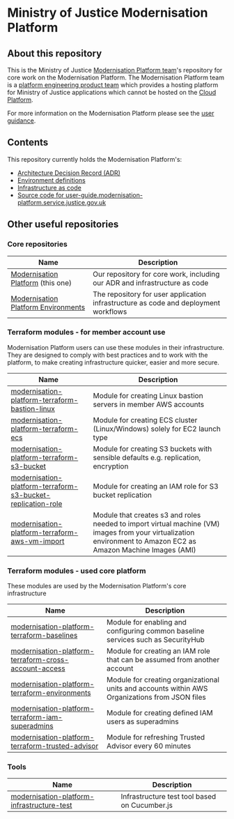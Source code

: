 # Ministry of Justice Modernisation Platform

## About this repository
This is the Ministry of Justice [Modernisation Platform team](https://github.com/orgs/ministryofjustice/teams/modernisation-platform)'s repository for core work on the Modernisation Platform. The Modernisation Platform team is a [platform engineering product team](https://www.thoughtworks.com/radar/techniques/platform-engineering-product-teams) which provides a hosting platform for Ministry of Justice applications which cannot be hosted on the [Cloud Platform](https://user-guide.cloud-platform.service.justice.gov.uk/#cloud-platform-user-guide).

For more information on the Modernisation Platform please see the [user guidance](https://user-guide.modernisation-platform.service.justice.gov.uk).

## Contents
This repository currently holds the Modernisation Platform's:
- [Architecture Decision Record (ADR)](architecture-decision-record)
- [Environment definitions](environments)
- [Infrastructure as code](terraform)
- [Source code for user-guide.modernisation-platform.service.justice.gov.uk](source)

## Other useful repositories
### Core repositories
| Name | Description |
|-|-|
| [Modernisation Platform](https://github.com/ministryofjustice/modernisation-platform) (this one) | Our repository for core work, including our ADR and infrastructure as code |
| [Modernisation Platform Environments](https://github.com/ministryofjustice/modernisation-platform-environments) | The repository for user application infrastructure as code and deployment workflows |

### Terraform modules - for member account use

Modernisation Platform users can use these modules in their infrastructure. They are designed to comply with best practices and to work with the platform, to make creating infrastructure quicker, easier and more secure.

| Name | Description |
|-|-|
| [modernisation-platform-terraform-bastion-linux](https://github.com/ministryofjustice/modernisation-platform-terraform-bastion-linux) | Module for creating Linux bastion servers in member AWS accounts |
| [modernisation-platform-terraform-ecs](https://github.com/ministryofjustice/modernisation-platform-terraform-ecs) | Module for creating ECS cluster (Linux/Windows) solely for EC2 launch type |
| [modernisation-platform-terraform-s3-bucket](https://github.com/ministryofjustice/modernisation-platform-terraform-s3-bucket) | Module for creating S3 buckets with sensible defaults e.g. replication, encryption |
| [modernisation-platform-terraform-s3-bucket-replication-role](https://github.com/ministryofjustice/modernisation-platform-terraform-s3-bucket-replication-role) | Module for creating an IAM role for S3 bucket replication |
| [modernisation-platform-terraform-aws-vm-import](https://github.com/ministryofjustice/modernisation-platform-terraform-aws-vm-import) | Module that creates s3 and roles needed to import virtual machine (VM) images from your virtualization environment to Amazon EC2 as Amazon Machine Images (AMI)   |

### Terraform modules - used core platform

These modules are used by the Modernisation Platform's core infrastructure

| Name | Description |
|-|-|
| [modernisation-platform-terraform-baselines](https://github.com/ministryofjustice/modernisation-platform-terraform-baselines) | Module for enabling and configuring common baseline services such as SecurityHub |
| [modernisation-platform-terraform-cross-account-access](https://github.com/ministryofjustice/modernisation-platform-terraform-cross-account-access) | Module for creating an IAM role that can be assumed from another account |
| [modernisation-platform-terraform-environments](https://github.com/ministryofjustice/modernisation-platform-terraform-environments) | Module for creating organizational units and accounts within AWS Organizations from JSON files |
| [modernisation-platform-terraform-iam-superadmins](https://github.com/ministryofjustice/modernisation-platform-terraform-iam-superadmins) | Module for creating defined IAM users as superadmins |
| [modernisation-platform-terraform-trusted-advisor](https://github.com/ministryofjustice/modernisation-platform-terraform-trusted-advisor) | Module for refreshing Trusted Advisor every 60 minutes |

### Tools

| Name | Description |
|-|-|
| [modernisation-platform-infrastructure-test](https://github.com/ministryofjustice/modernisation-platform-infrastructure-test) | Infrastructure test tool based on Cucumber.js |
